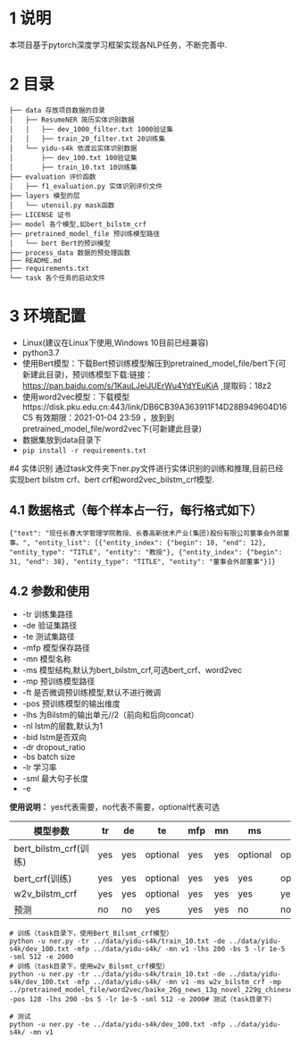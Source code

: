 # 1 说明
本项目基于pytorch深度学习框架实现各NLP任务，不断完善中.
# 2 目录
```.
├── data 存放项目数据的目录
│   ├── ResumeNER 简历实体识别数据
│   │   ├── dev_1000_filter.txt 1000验证集
│   │   ├── train_20_filter.txt 20训练集
│   └── yidu-s4k 依渡云实体识别数据
│       ├── dev_100.txt 100验证集 
│       ├── train_10.txt 10训练集
├── evaluation 评价函数
│   ├── f1_evaluation.py 实体识别评价文件
├── layers 模型的层
│   └── utensil.py mask函数
├── LICENSE 证书
├── model 各个模型,如bert_bilstm_crf
├── pretrained_model_file 预训练模型路径
│   └── bert Bert的预训模型
├── process_data 数据的预处理函数
├── README.md 
├── requirements.txt
└── task 各个任务的启动文件
```
# 3 环境配置
- Linux(建议在Linux下使用,Windows 10目前已经兼容)
- python3.7
- 使用Bert模型：下载Bert预训练模型解压到pretrained_model_file/bert下(可新建此目录)，预训练模型下载:链接：https://pan.baidu.com/s/1KauLJeiJUErWu4YdYEuKiA ,提取码：18z2 
- 使用word2vec模型：下载模型https://disk.pku.edu.cn:443/link/DB6CB39A363911F14D28B949604D16C5 有效期限：2021-01-04 23:59 ，放到到pretrained_model_file/word2vec下(可新建此目录)
- 数据集放到data目录下
- ```pip install -r requirements.txt```

#4 实体识别
通过task文件夹下ner.py文件进行实体识别的训练和推理,目前已经实现bert bilstm crf、bert crf和word2vec_bilstm_crf模型.
## 4.1 数据格式（每个样本占一行，每行格式如下）
```{"text": "现任长春大学管理学院教授、长春高新技术产业(集团)股份有限公司董事会外部董事。", "entity_list": [{"entity_index": {"begin": 10, "end": 12}, "entity_type": "TITLE", "entity": "教授"}, {"entity_index": {"begin": 31, "end": 38}, "entity_type": "TITLE", "entity": "董事会外部董事"}]}```
## 4.2 参数和使用
- -tr 训练集路径
- -de 验证集路径
- -te 测试集路径
- -mfp 模型保存路径
- -mn 模型名称
- -ms 模型结构,默认为bert_bilstm_crf,可选bert_crf、word2vec
- -mp 预训练模型路径
- -ft 是否微调预训练模型,默认不进行微调
- -pos 预训练模型的输出维度
- -lhs 为Bilstm的输出单元//2（前向和后向concat）
- -nl lstm的层数,默认为1
- -bid lstm是否双向
- -dr dropout_ratio
- -bs batch size
- -lr 学习率
- -sml 最大句子长度
- -e 

**使用说明：** yes代表需要，no代表不需要，optional代表可选

|模型参数|tr|de|te|mfp|mn|ms|mp|ft|pos|lhs|nl|bid|dr|bs|lr|sml|e|
|---|---|---|---|---|---|---|---|---|---|---|---|---|---|---|---|---|---|
|bert_bilstm_crf(训练)|yes|yes|optional|yes|yes|optional|optional|optional|no|optional|optional|optional|optional|optional|optional|optional|optional|
|bert_crf(训练)|yes|yes|optional|yes|yes|yes|optional|optional|pos|no|no|no|no|optional|optional|optional|optional|
|w2v_bilstm_crf|yes|yes|optional|yes|yes|yes|yes|no|yes|no|no|no|no|optional|optional|optional|optional|
|预测|no|no|yes|yes|yes|no|no|no|no|no|no|no|no|no|no|no|no|


```
# 训练（task目录下，使用Bert_Bilsmt_crf模型）
python -u ner.py -tr ../data/yidu-s4k/train_10.txt -de ../data/yidu-s4k/dev_100.txt -mfp ../data/yidu-s4k/ -mn v1 -lhs 200 -bs 5 -lr 1e-5 -sml 512 -e 2000
# 训练（task目录下，使用w2v_Bilsmt_crf模型）
python -u ner.py -tr ../data/yidu-s4k/train_10.txt -de ../data/yidu-s4k/dev_100.txt -mfp ../data/yidu-s4k/ -mn v1 -ms w2v_bilstm_crf -mp ../pretrained_model_file/word2vec/baike_26g_news_13g_novel_229g_chinese.wordvectors -pos 128 -lhs 200 -bs 5 -lr 1e-5 -sml 512 -e 2000# 测试（task目录下）

# 测试
python -u ner.py -te ../data/yidu-s4k/dev_100.txt -mfp ../data/yidu-s4k/ -mn v1
```
